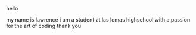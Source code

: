 hello 

my name is lawrence 
i am a student at las lomas highschool with a passion for the art of coding 
thank you
